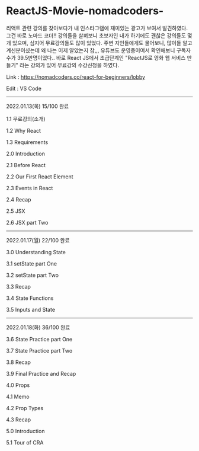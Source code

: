 # ReactJS-Movie-nomadcoders-

리액트 관련 강의를 찾아보다가 내 인스타그램에 재미있는 광고가 보여서 발견하였다. 그건 바로 노마드 코더!!
강의들을 살펴보니 초보자인 내가 하기에도 괜찮은 강의들도 몇개 있으며, 심지어 무료강의들도 많이 있었다.
주변 지인들에게도 물어보니, 많이들 알고 계신분이셨는데 왜 나는 이제 알았는지 참,,, 유튜브도 운영중이여서 확인해보니 구독자수가 39.5만명이었다..
바로 React JS에서 초급단계인 "ReactJS로 영화 웹 서비스 만들기" 라는 강의가 있어 무료강의 수강신청을 하였다.

Link : https://nomadcoders.co/react-for-beginners/lobby

Edit : VS Code

------------------------------------------------------------------------------------------------------------------------------------
2022.01.13(목) 15/100 완료

1.1 무료강의(소개)

1.2 Why React

1.3 Requirements

2.0 Introduction

2.1 Before React

2.2 Our First React Element

2.3 Events in React

2.4 Recap

2.5 JSX

2.6 JSX part Two

------------------------------------------------------------------------------------------------------------------------------------
2022.01.17(월) 22/100 완료

3.0 Understanding State

3.1 setState part One

3.2 setState part Two

3.3 Recap

3.4 State Functions

3.5 Inputs and State

------------------------------------------------------------------------------------------------------------------------------------
2022.01.18(화) 36/100 완료

3.6 State Practice part One

3.7 State Practice part Two

3.8 Recap

3.9 Final Practice and Recap

4.0 Props

4.1 Memo

4.2 Prop Types

4.3 Recap

5.0 Introduction

5.1 Tour of CRA

